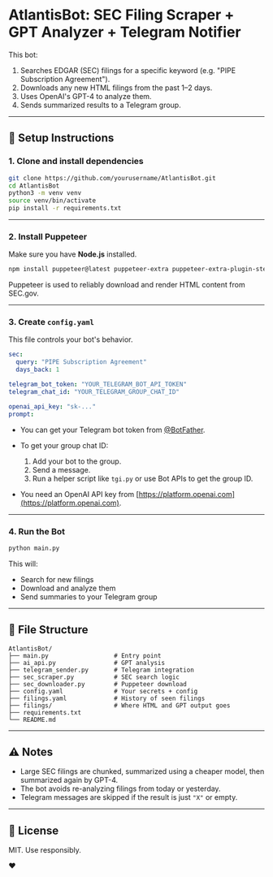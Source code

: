 # AtlantisBot: SEC Filing Scraper + GPT Analyzer + Telegram Notifier

This bot:

1. Searches EDGAR (SEC) filings for a specific keyword (e.g. "PIPE Subscription Agreement").
2. Downloads any new HTML filings from the past 1–2 days.
3. Uses OpenAI's GPT-4 to analyze them.
4. Sends summarized results to a Telegram group.

---

## 🔧 Setup Instructions

### 1. Clone and install dependencies

```bash
git clone https://github.com/yourusername/AtlantisBot.git
cd AtlantisBot
python3 -m venv venv
source venv/bin/activate
pip install -r requirements.txt
```

---

### 2. Install Puppeteer

Make sure you have **Node.js** installed.

```bash
npm install puppeteer@latest puppeteer-extra puppeteer-extra-plugin-stealth
```

Puppeteer is used to reliably download and render HTML content from SEC.gov.

---

### 3. Create `config.yaml`

This file controls your bot's behavior.

```yaml
sec:
  query: "PIPE Subscription Agreement"
  days_back: 1

telegram_bot_token: "YOUR_TELEGRAM_BOT_API_TOKEN"
telegram_chat_id: "YOUR_TELEGRAM_GROUP_CHAT_ID"

openai_api_key: "sk-..."
prompt:
```

- You can get your Telegram bot token from [@BotFather](https://t.me/BotFather).
- To get your group chat ID:

  1. Add your bot to the group.
  2. Send a message.
  3. Run a helper script like `tgi.py` or use Bot APIs to get the group ID.

- You need an OpenAI API key from [https://platform.openai.com](https://platform.openai.com).

---

### 4. Run the Bot

```bash
python main.py
```

This will:

- Search for new filings
- Download and analyze them
- Send summaries to your Telegram group

---

## 📁 File Structure

```
AtlantisBot/
├── main.py                  # Entry point
├── ai_api.py                # GPT analysis
├── telegram_sender.py       # Telegram integration
├── sec_scraper.py           # SEC search logic
├── sec_downloader.py        # Puppeteer download
├── config.yaml              # Your secrets + config
├── filings.yaml             # History of seen filings
├── filings/                 # Where HTML and GPT output goes
├── requirements.txt
└── README.md
```

---

## ⚠️ Notes

- Large SEC filings are chunked, summarized using a cheaper model, then summarized again by GPT-4.
- The bot avoids re-analyzing filings from today or yesterday.
- Telegram messages are skipped if the result is just `"X"` or empty.

---

## 🧠 License

MIT. Use responsibly.

❤️
